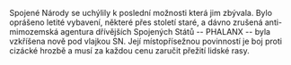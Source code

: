 Spojené Národy se uchýlily k poslední možnosti která jim zbývala. Bylo
oprášeno letité vybavení, některé přes století staré, a dávno zrušená
anti-mimozemská agentura dřívějších Spojených Států -- PHALANX -- byla
vzkříšena nově pod vlajkou SN. Její místopřísežnou povinností je boj
proti cizácké hrozbě a musí za každou cenu zaručit přežití lidské rasy.